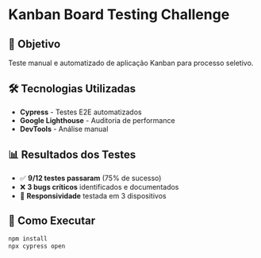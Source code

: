 # Kanban Board Testing Challenge

## 🎯 Objetivo
Teste manual e automatizado de aplicação Kanban para processo seletivo.

## 🛠️ Tecnologias Utilizadas
- **Cypress** - Testes E2E automatizados
- **Google Lighthouse** - Auditoria de performance
- **DevTools** - Análise manual

## 📊 Resultados dos Testes
- ✅ **9/12 testes passaram** (75% de sucesso)
- ❌ **3 bugs críticos** identificados e documentados
- 📱 **Responsividade** testada em 3 dispositivos

## 🚀 Como Executar
```bash
npm install
npx cypress open
